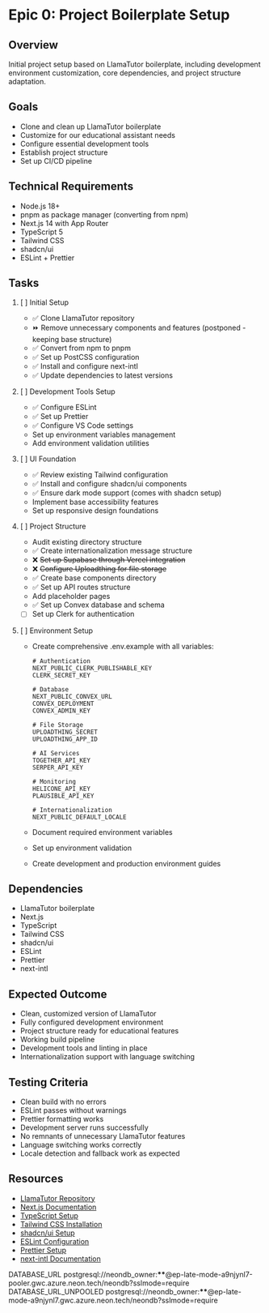 # Epic 0: Project Boilerplate Setup

## Overview

Initial project setup based on LlamaTutor boilerplate, including development environment customization, core dependencies, and project structure adaptation.

## Goals

- Clone and clean up LlamaTutor boilerplate
- Customize for our educational assistant needs
- Configure essential development tools
- Establish project structure
- Set up CI/CD pipeline

## Technical Requirements

- Node.js 18+
- pnpm as package manager (converting from npm)
- Next.js 14 with App Router
- TypeScript 5
- Tailwind CSS
- shadcn/ui
- ESLint + Prettier

## Tasks

1. [ ] Initial Setup

   - ✅ Clone LlamaTutor repository
   - ⏩ Remove unnecessary components and features (postponed - keeping base structure)
   - ✅ Convert from npm to pnpm
   - ✅ Set up PostCSS configuration
   - ✅ Install and configure next-intl
   - ✅ Update dependencies to latest versions

2. [ ] Development Tools Setup

   - ✅ Configure ESLint
   - ✅ Set up Prettier
   - ✅ Configure VS Code settings
   - Set up environment variables management
   - Add environment validation utilities

3. [ ] UI Foundation

   - ✅ Review existing Tailwind configuration
   - ✅ Install and configure shadcn/ui components
   - ✅ Ensure dark mode support (comes with shadcn setup)
   - Implement base accessibility features
   - Set up responsive design foundations

4. [ ] Project Structure

   - Audit existing directory structure
   - ✅ Create internationalization message structure
   - ❌ ~~Set up Supabase through Vercel integration~~
   - ❌ ~~Configure Uploadthing for file storage~~
   - ✅ Create base components directory
   - ✅ Set up API routes structure
   - Add placeholder pages
   - ✅ Set up Convex database and schema
   - [ ] Set up Clerk for authentication

5. [ ] Environment Setup

   - Create comprehensive .env.example with all variables:

     ```
     # Authentication
     NEXT_PUBLIC_CLERK_PUBLISHABLE_KEY
     CLERK_SECRET_KEY

     # Database
     NEXT_PUBLIC_CONVEX_URL
     CONVEX_DEPLOYMENT
     CONVEX_ADMIN_KEY

     # File Storage
     UPLOADTHING_SECRET
     UPLOADTHING_APP_ID

     # AI Services
     TOGETHER_API_KEY
     SERPER_API_KEY

     # Monitoring
     HELICONE_API_KEY
     PLAUSIBLE_API_KEY

     # Internationalization
     NEXT_PUBLIC_DEFAULT_LOCALE
     ```

   - Document required environment variables
   - Set up environment validation
   - Create development and production environment guides

## Dependencies

- LlamaTutor boilerplate
- Next.js
- TypeScript
- Tailwind CSS
- shadcn/ui
- ESLint
- Prettier
- next-intl

## Expected Outcome

- Clean, customized version of LlamaTutor
- Fully configured development environment
- Project structure ready for educational features
- Working build pipeline
- Development tools and linting in place
- Internationalization support with language switching

## Testing Criteria

- Clean build with no errors
- ESLint passes without warnings
- Prettier formatting works
- Development server runs successfully
- No remnants of unnecessary LlamaTutor features
- Language switching works correctly
- Locale detection and fallback work as expected

## Resources

- [LlamaTutor Repository](https://github.com/Nutlope/llamatutor)
- [Next.js Documentation](https://nextjs.org/docs)
- [TypeScript Setup](https://www.typescriptlang.org/docs/handbook/intro.html)
- [Tailwind CSS Installation](https://tailwindcss.com/docs/installation)
- [shadcn/ui Setup](https://ui.shadcn.com/docs/installation)
- [ESLint Configuration](https://eslint.org/docs/latest/use/getting-started)
- [Prettier Setup](https://prettier.io/docs/en/install.html)
- [next-intl Documentation](https://next-intl.dev/)

DATABASE_URL postgresql://neondb_owner:**\*\***@ep-late-mode-a9njynl7-pooler.gwc.azure.neon.tech/neondb?sslmode=require
DATABASE_URL_UNPOOLED postgresql://neondb_owner:**\*\***@ep-late-mode-a9njynl7.gwc.azure.neon.tech/neondb?sslmode=require
